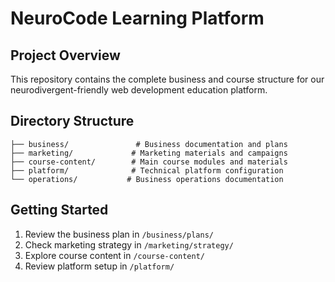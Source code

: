 # NeuroCode Learning Platform

## Project Overview
This repository contains the complete business and course structure for our neurodivergent-friendly web development education platform.

## Directory Structure
```
├── business/               # Business documentation and plans
├── marketing/             # Marketing materials and campaigns
├── course-content/        # Main course modules and materials
├── platform/              # Technical platform configuration
└── operations/           # Business operations documentation
```

## Getting Started
1. Review the business plan in `/business/plans/`
2. Check marketing strategy in `/marketing/strategy/`
3. Explore course content in `/course-content/`
4. Review platform setup in `/platform/`
